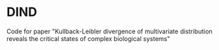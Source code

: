 # DIND
Code for paper "Kullback-Leibler divergence of multivariate distribution reveals the critical states of complex biological systems"
